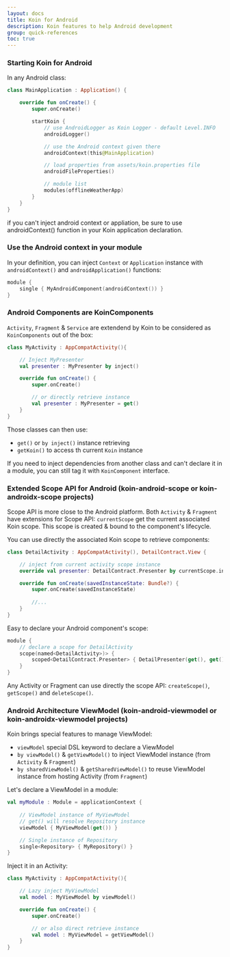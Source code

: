 ```yaml
---
layout: docs
title: Koin for Android
description: Koin features to help Android development 
group: quick-references
toc: true
---
```


### Starting Koin for Android

In any Android class:

```kotlin
class MainApplication : Application() {

    override fun onCreate() {
        super.onCreate()

        startKoin {
            // use AndroidLogger as Koin Logger - default Level.INFO
            androidLogger()

            // use the Android context given there
            androidContext(this@MainApplication)

            // load properties from assets/koin.properties file
            androidFileProperties()

            // module list
            modules(offlineWeatherApp)
        }
    }
}
```

<div class="alert alert-primary" role="alert">
    if you can't inject android context or appliation, be sure to use androidContext() function in your Koin application declaration.
</div>

### Use the Android context in your module

In your definition, you can inject `Context` or `Application` instance with `androidContext()` and `androidApplication()` functions:

```kotlin
module {
    single { MyAndroidComponent(androidContext()) }
}
```

### Android Components are KoinComponents

`Activity`, `Fragment` & `Service` are extendend by Koin to be considered as `KoinComponents` out of the box:

```kotlin
class MyActivity : AppCompatActivity(){

    // Inject MyPresenter
    val presenter : MyPresenter by inject()

    override fun onCreate() {
        super.onCreate()

        // or directly retrieve instance
        val presenter : MyPresenter = get()
    }
}
```

Those classes can then use:

* `get()` or `by inject()` instance retrieving
* `getKoin()` to access th current `Koin` instance

If you need to inject dependencies from another class and can't declare it in a module, you can still tag it with `KoinComponent` interface.

### Extended Scope API for Android (koin-android-scope or koin-androidx-scope projects)

Scope API is more close to the Android platform. Both `Activity` & `Fragment` have extensions for Scope API: `currentScope` get the current associated Koin scope. This scope is created & bound to the component's lifecycle.

You can use directly the associated Koin scope to retrieve components:

```kotlin
class DetailActivity : AppCompatActivity(), DetailContract.View {

    // inject from current activity scope instance
    override val presenter: DetailContract.Presenter by currentScope.inject()

    override fun onCreate(savedInstanceState: Bundle?) {
        super.onCreate(savedInstanceState)
        
        //...
    }
}
```

Easy to declare your Android component's scope:

```kotlin
module {
    // declare a scope for DetailActivity
    scope(named<DetailActivity>)> {
        scoped<DetailContract.Presenter> { DetailPresenter(get(), get()) }
    }
}
```

Any Activity or Fragment can use directly the scope API: `createScope()`, `getScope()` and `deleteScope()`.

### Android Architecture ViewModel (koin-android-viewmodel or koin-androidx-viewmodel projects)

Koin brings special features to manage ViewModel:

* `viewModel` special DSL keyword to declare a ViewModel
* `by viewModel()` & `getViewModel()` to inject ViewModel instance (from `Activity` & `Fragment`)
* `by sharedViewModel()` & `getSharedViewModel()` to reuse ViewModel instance from hosting Activity (from `Fragment`)

Let's declare a ViewModel in a module:

```kotlin
val myModule : Module = applicationContext {
    
    // ViewModel instance of MyViewModel
    // get() will resolve Repository instance
    viewModel { MyViewModel(get()) }

    // Single instance of Repository
    single<Repository> { MyRepository() }
}
```

Inject it in an Activity:

```kotlin
class MyActivity : AppCompatActivity(){

    // Lazy inject MyViewModel
    val model : MyViewModel by viewModel()

    override fun onCreate() {
        super.onCreate()

        // or also direct retrieve instance
        val model : MyViewModel = getViewModel()
    }
}
```

